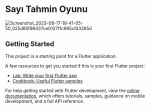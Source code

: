 # Sayı Tahmin Oyunu

![Screenshot_2023-08-17-18-41-05-50_025d85f98437ce0137f1c995cf43265d](https://github.com/abdullah-aydogan/sayi_tahmin_oyunu/assets/117303457/56f4f1d7-78eb-451f-b9fe-1503a6f56778)


## Getting Started

This project is a starting point for a Flutter application.

A few resources to get you started if this is your first Flutter project:

- [Lab: Write your first Flutter app](https://docs.flutter.dev/get-started/codelab)
- [Cookbook: Useful Flutter samples](https://docs.flutter.dev/cookbook)

For help getting started with Flutter development, view the
[online documentation](https://docs.flutter.dev/), which offers tutorials,
samples, guidance on mobile development, and a full API reference.
